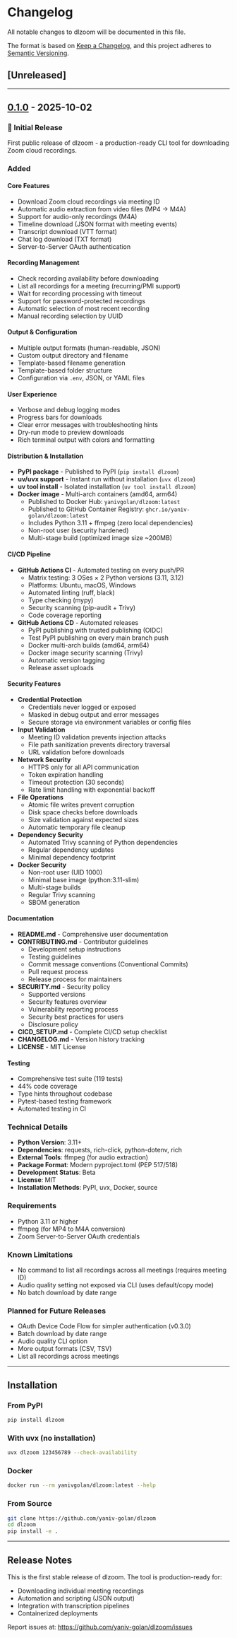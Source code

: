 # Changelog

All notable changes to dlzoom will be documented in this file.

The format is based on [Keep a Changelog](https://keepachangelog.com/en/1.0.0/),
and this project adheres to [Semantic Versioning](https://semver.org/spec/v2.0.0.html).

## [Unreleased]

---

## [0.1.0] - 2025-10-02

### 🎉 Initial Release

First public release of dlzoom - a production-ready CLI tool for downloading Zoom cloud recordings.

### Added

#### Core Features
- Download Zoom cloud recordings via meeting ID
- Automatic audio extraction from video files (MP4 → M4A)
- Support for audio-only recordings (M4A)
- Timeline download (JSON format with meeting events)
- Transcript download (VTT format)
- Chat log download (TXT format)
- Server-to-Server OAuth authentication

#### Recording Management
- Check recording availability before downloading
- List all recordings for a meeting (recurring/PMI support)
- Wait for recording processing with timeout
- Support for password-protected recordings
- Automatic selection of most recent recording
- Manual recording selection by UUID

#### Output & Configuration
- Multiple output formats (human-readable, JSON)
- Custom output directory and filename
- Template-based filename generation
- Template-based folder structure
- Configuration via `.env`, JSON, or YAML files

#### User Experience
- Verbose and debug logging modes
- Progress bars for downloads
- Clear error messages with troubleshooting hints
- Dry-run mode to preview downloads
- Rich terminal output with colors and formatting

#### Distribution & Installation
- **PyPI package** - Published to PyPI (`pip install dlzoom`)
- **uv/uvx support** - Instant run without installation (`uvx dlzoom`)
- **uv tool install** - Isolated installation (`uv tool install dlzoom`)
- **Docker image** - Multi-arch containers (amd64, arm64)
  - Published to Docker Hub: `yanivgolan/dlzoom:latest`
  - Published to GitHub Container Registry: `ghcr.io/yaniv-golan/dlzoom:latest`
  - Includes Python 3.11 + ffmpeg (zero local dependencies)
  - Non-root user (security hardened)
  - Multi-stage build (optimized image size ~200MB)

#### CI/CD Pipeline
- **GitHub Actions CI** - Automated testing on every push/PR
  - Matrix testing: 3 OSes × 2 Python versions (3.11, 3.12)
  - Platforms: Ubuntu, macOS, Windows
  - Automated linting (ruff, black)
  - Type checking (mypy)
  - Security scanning (pip-audit + Trivy)
  - Code coverage reporting
- **GitHub Actions CD** - Automated releases
  - PyPI publishing with trusted publishing (OIDC)
  - Test PyPI publishing on every main branch push
  - Docker multi-arch builds (amd64, arm64)
  - Docker image security scanning (Trivy)
  - Automatic version tagging
  - Release asset uploads

#### Security Features
- **Credential Protection**
  - Credentials never logged or exposed
  - Masked in debug output and error messages
  - Secure storage via environment variables or config files
- **Input Validation**
  - Meeting ID validation prevents injection attacks
  - File path sanitization prevents directory traversal
  - URL validation before downloads
- **Network Security**
  - HTTPS only for all API communication
  - Token expiration handling
  - Timeout protection (30 seconds)
  - Rate limit handling with exponential backoff
- **File Operations**
  - Atomic file writes prevent corruption
  - Disk space checks before downloads
  - Size validation against expected sizes
  - Automatic temporary file cleanup
- **Dependency Security**
  - Automated Trivy scanning of Python dependencies
  - Regular dependency updates
  - Minimal dependency footprint
- **Docker Security**
  - Non-root user (UID 1000)
  - Minimal base image (python:3.11-slim)
  - Multi-stage builds
  - Regular Trivy scanning
  - SBOM generation

#### Documentation
- **README.md** - Comprehensive user documentation
- **CONTRIBUTING.md** - Contributor guidelines
  - Development setup instructions
  - Testing guidelines
  - Commit message conventions (Conventional Commits)
  - Pull request process
  - Release process for maintainers
- **SECURITY.md** - Security policy
  - Supported versions
  - Security features overview
  - Vulnerability reporting process
  - Security best practices for users
  - Disclosure policy
- **CICD_SETUP.md** - Complete CI/CD setup checklist
- **CHANGELOG.md** - Version history tracking
- **LICENSE** - MIT License

#### Testing
- Comprehensive test suite (119 tests)
- 44% code coverage
- Type hints throughout codebase
- Pytest-based testing framework
- Automated testing in CI

### Technical Details

- **Python Version**: 3.11+
- **Dependencies**: requests, rich-click, python-dotenv, rich
- **External Tools**: ffmpeg (for audio extraction)
- **Package Format**: Modern pyproject.toml (PEP 517/518)
- **Development Status**: Beta
- **License**: MIT
- **Installation Methods**: PyPI, uvx, Docker, source

### Requirements

- Python 3.11 or higher
- ffmpeg (for MP4 to M4A conversion)
- Zoom Server-to-Server OAuth credentials

### Known Limitations

- No command to list all recordings across all meetings (requires meeting ID)
- Audio quality setting not exposed via CLI (uses default/copy mode)
- No batch download by date range

### Planned for Future Releases

- OAuth Device Code Flow for simpler authentication (v0.3.0)
- Batch download by date range
- Audio quality CLI option
- More output formats (CSV, TSV)
- List all recordings across meetings

---

## Installation

### From PyPI
```bash
pip install dlzoom
```

### With uvx (no installation)
```bash
uvx dlzoom 123456789 --check-availability
```

### Docker
```bash
docker run --rm yanivgolan/dlzoom:latest --help
```

### From Source
```bash
git clone https://github.com/yaniv-golan/dlzoom
cd dlzoom
pip install -e .
```

---

## Release Notes

This is the first stable release of dlzoom. The tool is production-ready for:
- Downloading individual meeting recordings
- Automation and scripting (JSON output)
- Integration with transcription pipelines
- Containerized deployments

Report issues at: https://github.com/yaniv-golan/dlzoom/issues

[0.1.0]: https://github.com/yaniv-golan/dlzoom/releases/tag/v0.1.0
